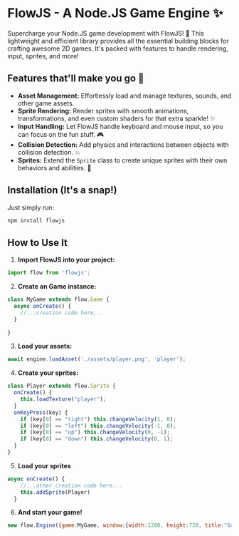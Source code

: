 # FlowJS - A Node.JS Game Engine ✨

Supercharge your Node.JS game development with FlowJS! 🚀 This lightweight and efficient library provides all the essential building blocks for crafting awesome 2D games.  It's packed with features to handle rendering, input, sprites, and more! 

## Features that'll make you go 🤩

- **Asset Management:** Effortlessly load and manage textures, sounds, and other game assets.
- **Sprite Rendering:**  Render sprites with smooth animations, transformations, and even custom shaders for that extra sparkle! ✨
- **Input Handling:**  Let FlowJS handle keyboard and mouse input, so you can focus on the fun stuff. 🎮
- **Collision Detection:**  Add physics and interactions between objects with collision detection. 💥
- **Sprites:**  Extend the `Sprite` class to create unique sprites with their own behaviors and abilities. 💫

## Installation (It's a snap!)
Just simply run:
```bash
npm install flowjs
```

## How to Use It 

1. **Import FlowJS into your project:**

```js
import flow from 'flowjs';
```

2. **Create an Game instance:**

```js
class MyGame extends flow.Game {
  async onCreate() {
    //...creation code here...
  }
  
}
```

3. **Load your assets:**
 
 ```js
 await engine.loadAsset('./assets/player.png', 'player');
```

4. **Create your sprites:**

```js
class Player extends flow.Sprite {
  onCreate() {
    this.loadTexture("player");
  }
  onKeyPress(key) {
    if (key[0] == "right") this.changeVelocity(1, 0);
    if (key[0] == "left") this.changeVelocity(-1, 0);
    if (key[0] == "up") this.changeVelocity(0, -1);
    if (key[0] == "down") this.changeVelocity(0, 1);
  }
}
```
5. **Load your sprites**

```js
async onCreate() {
    //...other creation code here...
    this.addSprite(Player)
  }
  ```
6. **And start your game!**
```js
new flow.Engine({game:MyGame, window:{width:1280, height:720, title:"Game"}});
```
